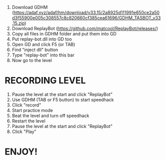 1. Download GDHM (https://adaf.xyz/adaf/hm/download/v33.15/2a8925d111991e650ce2a50d3f55900e005c308557c8c820660cf385cea61696/GDHM_TASBOT_v33.15.zip)
2. Download ReplayBot (https://github.com/matcool/ReplayBot/releases/)
3. Copy all files in GDHM folder and put them into GD
4. Put replay-bot.dll into GD too
5. Open GD and click F5 (or TAB)
6. Find "inject dll" button
7. Type "replay-bot" into this bar
8. Now go to the level
# RECORDING LEVEL
1. Pause the level at the start and click "ReplayBot"
2. Use GDHM (TAB or F5 button) to start speedhack
3. Click "record"
4. Start practice mode
5. Beat the level and turn off speedhack
6. Restart the level
7. Pause the level at the start and click "ReplayBot"
8. Click "Play"
# ENJOY!
